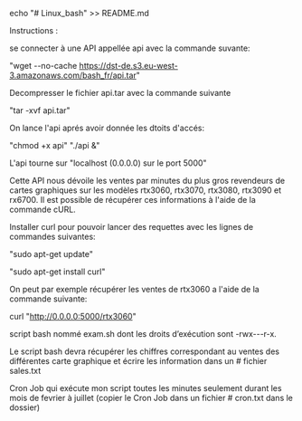 echo "# Linux_bash" >> README.md

Instructions :

se connecter à une API appellée api avec la commande suvante:

"wget --no-cache https://dst-de.s3.eu-west-3.amazonaws.com/bash_fr/api.tar"

Decompresser le fichier api.tar avec la commande suivante

"tar -xvf api.tar"

On lance l'api aprés avoir donnée les dtoits d'accés:

"chmod +x api"
"./api &"

L'api tourne sur "localhost (0.0.0.0) sur le port 5000"

Cette API nous dévoile les ventes par minutes du plus gros revendeurs de cartes graphiques sur les modèles rtx3060, rtx3070, rtx3080, rtx3090 et rx6700. Il est possible de récupérer ces informations à l'aide de la commande cURL. 

Installer curl pour pouvoir lancer des requettes  avec les lignes de commandes suivantes:


"sudo apt-get update"

"sudo apt-get install curl"

On peut par exemple récupérer les ventes de rtx3060 a l'aide de la commande suivante:

curl "http://0.0.0.0:5000/rtx3060"


script bash nommé exam.sh dont les droits d’exécution sont -rwx---r-x.

Le script bash devra récupérer les chiffres correspondant au ventes des différentes carte graphique et écrire les information dans un # fichier sales.txt

Cron Job qui exécute mon script toutes les minutes seulement durant les mois de fevrier à juillet (copier le Cron Job dans un fichier # cron.txt dans le dossier)



